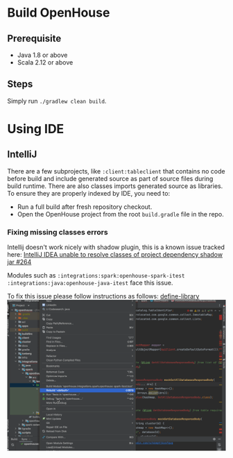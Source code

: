 # Build OpenHouse
## Prerequisite
- Java 1.8 or above
- Scala 2.12 or above

## Steps 
Simply run `./gradlew clean build`.


# Using IDE
## IntelliJ
There are a few subprojects, like `:client:tableclient` that contains no code before build and include generated
source as part of source files during build runtime. There are also classes imports generated source as libraries.
To ensure they are properly indexed by IDE, you need to:
- Run a full build after fresh repository checkout.
- Open the OpenHouse project from the root `build.gradle` file in the repo.

### Fixing missing classes errors
Intellij doesn't work nicely with shadow plugin, this is a known issue tracked here: [IntelliJ IDEA unable to resolve classes of project dependency shadow jar #264](https://github.com/johnrengelman/shadow/issues/264)

Modules such as `:integrations:spark:openhouse-spark-itest` `:integrations:java:openhouse-java-itest` face this issue.

To fix this issue please follow instructions as follows: [define-library](https://www.jetbrains.com/help/idea/library.html#define-library)
![](ide-setup-for-shadow-jars.gif)